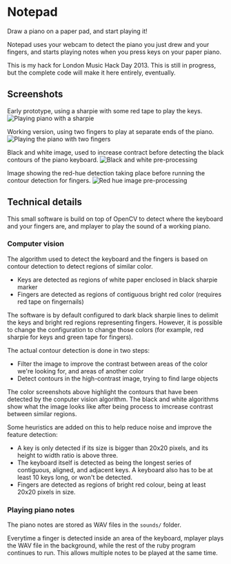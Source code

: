 # Notepad

Draw a piano on a paper pad, and start playing it!

Notepad uses your webcam to detect the piano you just drew and your fingers,
and starts playing notes when you press keys on your paper piano.

This is my hack for London Music Hack Day 2013. This is still
in progress, but the complete code will make it here entirely,
eventually.

## Screenshots

Early prototype, using a sharpie with some red tape to play the keys.
![Playing piano with a sharpie](https://raw.github.com/VivienBarousse/notepad/master/screenshots/playing_piano.png)

Working version, using two fingers to play at separate ends of the piano.
![Playing the piano with two fingers](https://raw.github.com/VivienBarousse/notepad/master/screenshots/two_fingers_playing.png)

Black and white image, used to increase contract before detecting the black
contours of the piano keyboard.
![Black and white pre-processing](https://raw.github.com/VivienBarousse/notepad/master/screenshots/black_color_detection.png)

Image showing the red-hue detection taking place before running the contour
detection for fingers.
![Red hue image pre-processing](https://raw.github.com/VivienBarousse/notepad/master/screenshots/red_color_detection.png)

## Technical details

This small software is build on top of OpenCV to detect where the keyboard and
your fingers are, and mplayer to play the sound of a working piano.

### Computer vision

The algorithm used to detect the keyboard and the fingers is based on contour
detection to detect regions of similar color.
* Keys are detected as regions of white paper enclosed in black sharpie marker
* Fingers are detected as regions of contiguous bright red color (requires red
  tape on fingernails)

The software is by default configured to dark black sharpie lines to delimit
the keys and bright red regions representing fingers. However, it is possible
to change the configuration to change those colors (for example, red sharpie
for keys and green tape for fingers).

The actual contour detection is done in two steps:
* Filter the image to improve the contrast between areas of the color we're
  looking for, and areas of another color
* Detect contours in the high-contrast image, trying to find large objects

The color screenshots above highlight the contours that have been detected by
the conputer vision algorithm. The black and white algorithms show what the
image looks like after being process to imcrease contrast between similar
regions.

Some heuristics are added on this to help reduce noise and improve the feature
detection:
* A key is only detected if its size is bigger than 20x20 pixels, and its
  height to width ratio is above three.
* The keyboard itself is detected as being the longest series of contiguous,
  aligned, and adjacent keys. A keyboard also has to be at least 10 keys long,
  or won't be detected.
* Fingers are detected as regions of bright red colour, being at least 20x20
  pixels in size.

### Playing piano notes

The piano notes are stored as WAV files in the `sounds/` folder.

Everytime a finger is detected inside an area of the keyboard, mplayer
plays the WAV file in the background, while the rest of the ruby program
continues to run. This allows multiple notes to be played at the same time.
